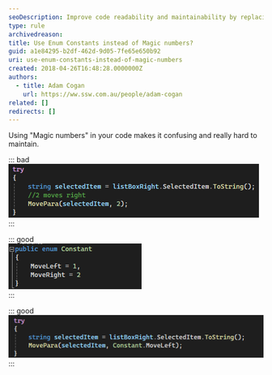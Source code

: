 ```yaml
---
seoDescription: Improve code readability and maintainability by replacing magic numbers with enum constants.
type: rule
archivedreason:
title: Use Enum Constants instead of Magic numbers?
guid: a1e84295-b2df-462d-9d05-7fe65e650b92
uri: use-enum-constants-instead-of-magic-numbers
created: 2018-04-26T16:48:28.0000000Z
authors:
  - title: Adam Cogan
    url: https://ww.ssw.com.au/people/adam-cogan
related: []
redirects: []
---
```


Using "Magic numbers" in your code makes it confusing and really hard to maintain.

<!--endintro-->

::: bad  
![Figure: Bad example - "Magic Number" works, but is a bad idea](MagicNumberBad.png)  
:::

::: good  
![Figure: Good example - Add Enum](enumClass.png)  
:::

::: good  
![Figure: Good example - No Magic Number, looks good and is easy to manage](MagicNumberGood.png)  
:::
